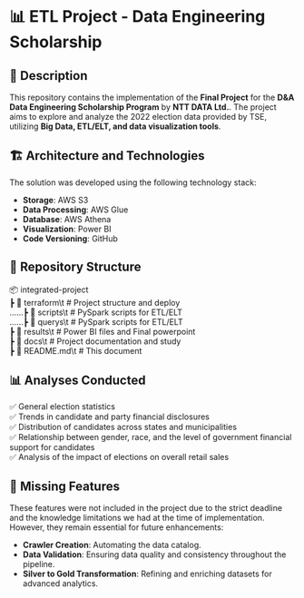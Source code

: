# 📊 ETL Project - Data Engineering Scholarship

## 📌 Description  
This repository contains the implementation of the **Final Project** for the **D&A Data Engineering Scholarship Program** by **NTT DATA Ltd.**. The project aims to explore and analyze the 2022 election data provided by TSE, utilizing **Big Data, ETL/ELT, and data visualization tools**.  

## 🏗️ Architecture and Technologies  
The solution was developed using the following technology stack:  

- **Storage**: AWS S3  
- **Data Processing**: AWS Glue
- **Database**: AWS Athena
- **Visualization**: Power BI  
- **Code Versioning**: GitHub
  
## 📂 Repository Structure  

📦 integrated-project    
┣ 📂 terraform\t            # Project structure and deploy  
......┣ 📂 scripts\t           # PySpark scripts for ETL/ELT  
......┣ 📂 querys\t            # PySpark scripts for ETL/ELT\
┣ 📂 results\t              # Power BI files and Final powerpoint  
┣ 📂 docs\t                 # Project documentation and study\
┣ 📜 README.md\t            # This document  

## 📊 Analyses Conducted  
✅ General election statistics  
✅ Trends in candidate and party financial disclosures  
✅ Distribution of candidates across states and municipalities \
✅ Relationship between gender, race, and the level of government financial support for candidates\
✅ Analysis of the impact of elections on overall retail sales

## 🚧 Missing Features  
These features were not included in the project due to the strict deadline and the knowledge limitations we had at the time of implementation. However, they remain essential for future enhancements:
- **Crawler Creation**: Automating the data catalog.  
- **Data Validation**: Ensuring data quality and consistency throughout the pipeline.  
- **Silver to Gold Transformation**: Refining and enriching datasets for advanced analytics.
